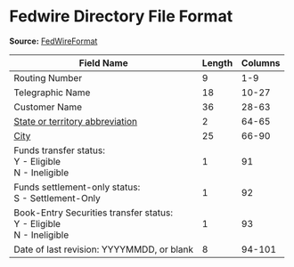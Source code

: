 # Fedwire Directory File Format

**Source:** [FedWireFormat](https://frbservices.org/EPaymentsDirectory/fedwireFormat.html)

| Field Name | Length | Columns |
| --- | --- | --- |
| Routing Number | 9 | 1-9 |
| Telegraphic Name | 18 | 10-27 |
| Customer Name | 36 | 28-63 |
| [State or territory abbreviation](Fed_STATE_CODES.md) | 2 | 64-65 |
| [City](https://frbservices.org/EPaymentsDirectory/fedwireCities.html) | 25 | 66-90 |
| Funds transfer status: <br/> Y - Eligible <br/> N - Ineligible | 1 | 91 |
| Funds settlement-only status: <br/> S - Settlement-Only | 1 | 92 |
| Book-Entry Securities transfer status: <br/> Y - Eligible <br/> N - Ineligible | 1 | 93 |
| Date of last revision: YYYYMMDD, or blank | 8 | 94-101 |